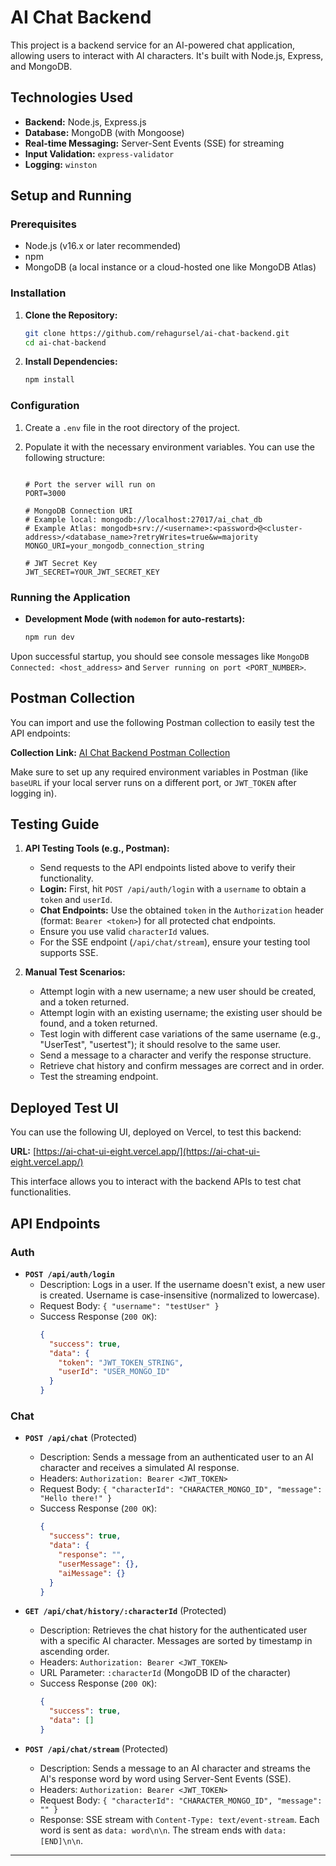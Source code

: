 # AI Chat Backend

This project is a backend service for an AI-powered chat application, allowing users to interact with AI characters. It's built with Node.js, Express, and MongoDB.

## Technologies Used

*   **Backend:** Node.js, Express.js
*   **Database:** MongoDB (with Mongoose)
*   **Real-time Messaging:** Server-Sent Events (SSE) for streaming
*   **Input Validation:** `express-validator`
*   **Logging:** `winston`

## Setup and Running

### Prerequisites

*   Node.js (v16.x or later recommended)
*   npm
*   MongoDB (a local instance or a cloud-hosted one like MongoDB Atlas)

### Installation

1.  **Clone the Repository:**
    ```bash
    git clone https://github.com/rehagursel/ai-chat-backend.git
    cd ai-chat-backend
    ```

2.  **Install Dependencies:**
    ```bash
    npm install
    ```

### Configuration

1.  Create a `.env` file in the root directory of the project.
2.  Populate it with the necessary environment variables. You can use the following structure:

    ```env

    # Port the server will run on
    PORT=3000

    # MongoDB Connection URI
    # Example local: mongodb://localhost:27017/ai_chat_db
    # Example Atlas: mongodb+srv://<username>:<password>@<cluster-address>/<database_name>?retryWrites=true&w=majority
    MONGO_URI=your_mongodb_connection_string

    # JWT Secret Key
    JWT_SECRET=YOUR_JWT_SECRET_KEY

### Running the Application

*   **Development Mode (with `nodemon` for auto-restarts):**
    ```bash
    npm run dev
    ```

Upon successful startup, you should see console messages like `MongoDB Connected: <host_address>` and `Server running on port <PORT_NUMBER>`.


## Postman Collection

You can import and use the following Postman collection to easily test the API endpoints:

**Collection Link:** [AI Chat Backend Postman Collection](https://www.postman.com/maintenance-astronaut-73041340/chat-app-collection/collection/jxr94jt/ai-chat-backend?action=share&creator=38549351)

Make sure to set up any required environment variables in Postman (like `baseURL` if your local server runs on a different port, or `JWT_TOKEN` after logging in).


## Testing Guide

1.  **API Testing Tools (e.g., Postman):**
    *   Send requests to the API endpoints listed above to verify their functionality.
    *   **Login:** First, hit `POST /api/auth/login` with a `username` to obtain a `token` and `userId`.
    *   **Chat Endpoints:** Use the obtained `token` in the `Authorization` header (format: `Bearer <token>`) for all protected chat endpoints.
    *   Ensure you use valid `characterId` values.
    *   For the SSE endpoint (`/api/chat/stream`), ensure your testing tool supports SSE.

2.  **Manual Test Scenarios:**
    *   Attempt login with a new username; a new user should be created, and a token returned.
    *   Attempt login with an existing username; the existing user should be found, and a token returned.
    *   Test login with different case variations of the same username (e.g., "UserTest", "usertest"); it should resolve to the same user.
    *   Send a message to a character and verify the response structure.
    *   Retrieve chat history and confirm messages are correct and in order.
    *   Test the streaming endpoint.

## Deployed Test UI

You can use the following UI, deployed on Vercel, to test this backend:

**URL:** [https://ai-chat-ui-eight.vercel.app/](https://ai-chat-ui-eight.vercel.app/)

This interface allows you to interact with the backend APIs to test chat functionalities.

## API Endpoints

### Auth

*   **`POST /api/auth/login`**
    *   Description: Logs in a user. If the username doesn't exist, a new user is created. Username is case-insensitive (normalized to lowercase).
    *   Request Body: `{ "username": "testUser" }`
    *   Success Response (`200 OK`):
        ```json
        {
          "success": true,
          "data": {
            "token": "JWT_TOKEN_STRING",
            "userId": "USER_MONGO_ID"
          }
        }
        ```

### Chat

*   **`POST /api/chat`** (Protected)
    *   Description: Sends a message from an authenticated user to an AI character and receives a simulated AI response.
    *   Headers: `Authorization: Bearer <JWT_TOKEN>`
    *   Request Body: `{ "characterId": "CHARACTER_MONGO_ID", "message": "Hello there!" }`
    *   Success Response (`200 OK`):
        ```json
        {
          "success": true,
          "data": {
            "response": "",
            "userMessage": {},
            "aiMessage": {}
          }
        }
        ```

*   **`GET /api/chat/history/:characterId`** (Protected)
    *   Description: Retrieves the chat history for the authenticated user with a specific AI character. Messages are sorted by timestamp in ascending order.
    *   Headers: `Authorization: Bearer <JWT_TOKEN>`
    *   URL Parameter: `:characterId` (MongoDB ID of the character)
    *   Success Response (`200 OK`):
        ```json
        {
          "success": true,
          "data": []
        }
        ```

*   **`POST /api/chat/stream`** (Protected)
    *   Description: Sends a message to an AI character and streams the AI's response word by word using Server-Sent Events (SSE).
    *   Headers: `Authorization: Bearer <JWT_TOKEN>`
    *   Request Body: `{ "characterId": "CHARACTER_MONGO_ID", "message": "" }`
    *   Response: SSE stream with `Content-Type: text/event-stream`. Each word is sent as `data: word\n\n`. The stream ends with `data: [END]\n\n`.

--- 